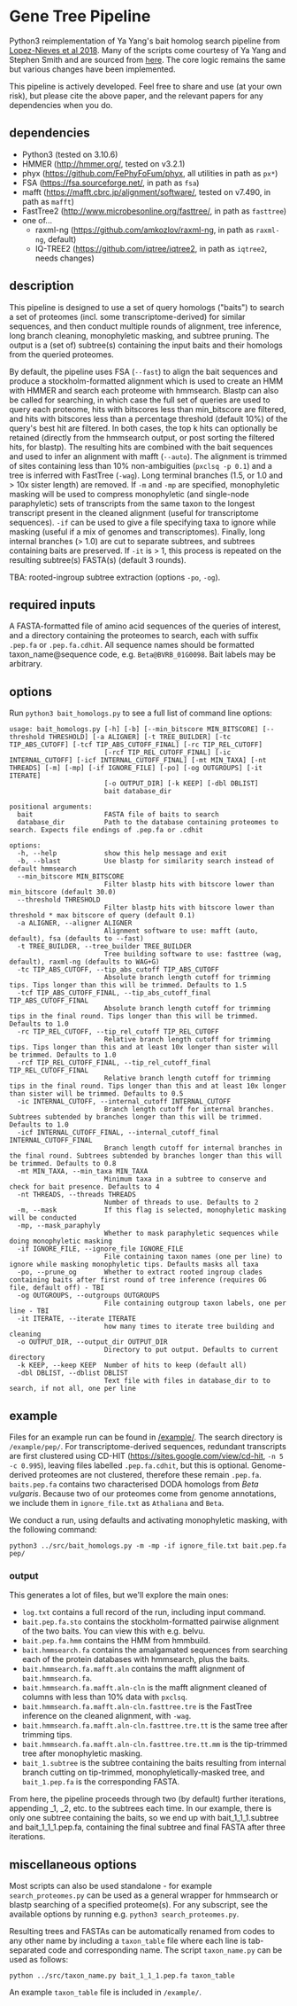 # Gene Tree Pipeline 

Python3 reimplementation of Ya Yang's bait homolog search pipeline from [Lopez-Nieves et al 2018](https://nph.onlinelibrary.wiley.com/doi/full/10.1111/nph.14822). Many of the scripts come courtesy of Ya Yang and Stephen Smith and are sourced from [here](https://bitbucket.org/yangya/adh_2016/src/master/). The core logic remains the same but various changes have been implemented.

This pipeline is actively developed. Feel free to share and use (at your own risk), but please cite the above paper, and the relevant papers for any dependencies when you do.

## dependencies

- Python3 (tested on 3.10.6)
- HMMER (http://hmmer.org/, tested on v3.2.1)
- phyx (https://github.com/FePhyFoFum/phyx, all utilities in path as `px*`)
- FSA (https://fsa.sourceforge.net/, in path as `fsa`)
- mafft (https://mafft.cbrc.jp/alignment/software/, tested on v7.490, in path as `mafft`)
- FastTree2 (http://www.microbesonline.org/fasttree/, in path as `fasttree`)
- one of...
  - raxml-ng (https://github.com/amkozlov/raxml-ng, in path as `raxml-ng`, default)
  - IQ-TREE2 (https://github.com/iqtree/iqtree2, in path as `iqtree2`, needs changes)

## description

This pipeline is designed to use a set of query homologs ("baits") to search a set of proteomes (incl. some transcriptome-derived) for similar sequences, and then conduct multiple rounds of alignment, tree inference, long branch cleaning, monophyletic masking, and subtree pruning. The output is a (set of) subtree(s) containing the input baits and their homologs from the queried proteomes.

By default, the pipeline uses FSA (`--fast`) to align the bait sequences and produce a stockholm-formatted alignment which is used to create an HMM with HMMER and search each proteome with hmmsearch. Blastp can also be called for searching, in which case the full set of queries are used to query each proteome, hits with bitscores less than min_bitscore are filtered, and hits with bitscores less than a percentage threshold (default 10%) of the query's best hit are filtered. In both cases, the top k hits can optionally be retained (directly from the hmmsearch output, or post sorting the filtered hits, for blastp). The resulting hits are combined with the bait sequences and used to infer an alignment with mafft (`--auto`). The alignment is trimmed of sites containing less than 10% non-ambiguities (`pxclsq -p 0.1`) and a tree is inferred with FastTree (`-wag`). Long terminal branches (1.5, or 1.0 and > 10x sister length) are removed. If `-m` and `-mp` are specified, monophyletic masking will be used to compress monophyletic (and single-node paraphyletic) sets of transcripts from the same taxon to the longest transcript present in the cleaned alignment (useful for transcriptome sequences). `-if` can be used to give a file specifying taxa to ignore while masking (useful if a mix of genomes and transcriptomes). Finally, long internal branches (> 1.0) are cut to separate subtrees, and subtrees containing baits are preserved. If `-it` is > 1, this process is repeated on the resulting subtree(s) FASTA(s) (default 3 rounds).

TBA: rooted-ingroup subtree extraction (options `-po`, `-og`).

## required inputs

A FASTA-formatted file of amino acid sequences of the queries of interest, and a directory containing the proteomes to search, each with suffix `.pep.fa` or `.pep.fa.cdhit`. All sequence names should be formatted taxon_name@sequence code, e.g. `Beta@BVRB_01G0098`. Bait labels may be arbitrary.

## options

Run `python3 bait_homologs.py` to see a full list of command line options:

```
usage: bait_homologs.py [-h] [-b] [--min_bitscore MIN_BITSCORE] [--threshold THRESHOLD] [-a ALIGNER] [-t TREE_BUILDER] [-tc TIP_ABS_CUTOFF] [-tcf TIP_ABS_CUTOFF_FINAL] [-rc TIP_REL_CUTOFF]
                        [-rcf TIP_REL_CUTOFF_FINAL] [-ic INTERNAL_CUTOFF] [-icf INTERNAL_CUTOFF_FINAL] [-mt MIN_TAXA] [-nt THREADS] [-m] [-mp] [-if IGNORE_FILE] [-po] [-og OUTGROUPS] [-it ITERATE]
                        [-o OUTPUT_DIR] [-k KEEP] [-dbl DBLIST]
                        bait database_dir

positional arguments:
  bait                  FASTA file of baits to search
  database_dir          Path to the database containing proteomes to search. Expects file endings of .pep.fa or .cdhit

options:
  -h, --help            show this help message and exit
  -b, --blast           Use blastp for similarity search instead of default hmmsearch
  --min_bitscore MIN_BITSCORE
                        Filter blastp hits with bitscore lower than min_bitscore (default 30.0)
  --threshold THRESHOLD
                        Filter blastp hits with bitscore lower than threshold * max bitscore of query (default 0.1)
  -a ALIGNER, --aligner ALIGNER
                        Alignment software to use: mafft (auto, default), fsa (defaults to --fast)
  -t TREE_BUILDER, --tree_builder TREE_BUILDER
                        Tree building software to use: fasttree (wag, default), raxml-ng (defaults to WAG+G)
  -tc TIP_ABS_CUTOFF, --tip_abs_cutoff TIP_ABS_CUTOFF
                        Absolute branch length cutoff for trimming tips. Tips longer than this will be trimmed. Defaults to 1.5
  -tcf TIP_ABS_CUTOFF_FINAL, --tip_abs_cutoff_final TIP_ABS_CUTOFF_FINAL
                        Absolute branch length cutoff for trimming tips in the final round. Tips longer than this will be trimmed. Defaults to 1.0
  -rc TIP_REL_CUTOFF, --tip_rel_cutoff TIP_REL_CUTOFF
                        Relative branch length cutoff for trimming tips. Tips longer than this and at least 10x longer than sister will be trimmed. Defaults to 1.0
  -rcf TIP_REL_CUTOFF_FINAL, --tip_rel_cutoff_final TIP_REL_CUTOFF_FINAL
                        Relative branch length cutoff for trimming tips in the final round. Tips longer than this and at least 10x longer than sister will be trimmed. Defaults to 0.5
  -ic INTERNAL_CUTOFF, --internal_cutoff INTERNAL_CUTOFF
                        Branch length cutoff for internal branches. Subtrees subtended by branches longer than this will be trimmed. Defaults to 1.0
  -icf INTERNAL_CUTOFF_FINAL, --internal_cutoff_final INTERNAL_CUTOFF_FINAL
                        Branch length cutoff for internal branches in the final round. Subtrees subtended by branches longer than this will be trimmed. Defaults to 0.8
  -mt MIN_TAXA, --min_taxa MIN_TAXA
                        Minimum taxa in a subtree to conserve and check for bait presence. Defaults to 4
  -nt THREADS, --threads THREADS
                        Number of threads to use. Defaults to 2
  -m, --mask            If this flag is selected, monophyletic masking will be conducted
  -mp, --mask_paraphyly
                        Whether to mask paraphyletic sequences while doing monophyletic masking
  -if IGNORE_FILE, --ignore_file IGNORE_FILE
                        File containing taxon names (one per line) to ignore while masking monophyletic tips. Defaults masks all taxa
  -po, --prune_og       Whether to extract rooted ingroup clades containing baits after first round of tree inference (requires OG file, default off) - TBI
  -og OUTGROUPS, --outgroups OUTGROUPS
                        File containing outgroup taxon labels, one per line - TBI
  -it ITERATE, --iterate ITERATE
                        how many times to iterate tree building and cleaning
  -o OUTPUT_DIR, --output_dir OUTPUT_DIR
                        Directory to put output. Defaults to current directory
  -k KEEP, --keep KEEP  Number of hits to keep (default all)
  -dbl DBLIST, --dblist DBLIST
                        Text file with files in database_dir to to search, if not all, one per line

```

## example

Files for an example run can be found in [/example/](https://github.com/NatJWalker-Hale/gene_tree_pipeline/tree/master/example). The search directory is `/example/pep/`. For transcriptome-derived sequences, redundant transcripts are first clustered using CD-HIT (https://sites.google.com/view/cd-hit, `-n 5 -c 0.995`), leaving files labelled `.pep.fa.cdhit`, but this is optional. Genome-derived proteomes are not clustered, therefore these remain `.pep.fa`. `baits.pep.fa` contains two characterised DODA homologs from _Beta vulgaris_. Because two of our proteomes come from genome annotations, we include them in `ignore_file.txt` as `Athaliana` and `Beta`.

We conduct a run, using defaults and activating monophyletic masking, with the following command:

```
python3 ../src/bait_homologs.py -m -mp -if ignore_file.txt bait.pep.fa pep/
```

### output

This generates a lot of files, but we'll explore the main ones:

- `log.txt` contains a full record of the run, including input command.
- `bait.pep.fa.sto` contains the stockholm-formatted pairwise alignment of the two baits. You can view this with e.g. belvu.
- `bait.pep.fa.hmm` contains the HMM from hmmbuild.
- `bait.hmmsearch.fa` contains the amalgamated sequences from searching each of the protein databases with hmmsearch, plus the baits.
- `bait.hmmsearch.fa.mafft.aln` contains the mafft alignment of `bait.hmmsearch.fa`.
- `bait.hmmsearch.fa.mafft.aln-cln` is the mafft alignment cleaned of columns with less than 10% data with `pxclsq`.
- `bait.hmmsearch.fa.mafft.aln-cln.fasttree.tre` is the FastTree inference on the cleaned alignment, with `-wag`.
- `bait.hmmsearch.fa.mafft.aln-cln.fasttree.tre.tt` is the same tree after trimming tips.
- `bait.hmmsearch.fa.mafft.aln-cln.fasttree.tre.tt.mm` is the tip-trimmed tree after monophyletic masking.
- `bait_1.subtree` is the subtree containing the baits resulting from internal branch cutting on tip-trimmed, monophyletically-masked tree, and `bait_1.pep.fa` is the corresponding FASTA.

From here, the pipeline proceeds through two (by default) further iterations, appending _1, _2, etc. to the subtrees each time. In our example, there is only one subtree containing the baits, so we end up with bait_1_1_1.subtree and bait_1_1_1.pep.fa, containing the final subtree and final FASTA after three iterations.

## miscellaneous options

Most scripts can also be used standalone - for example `search_proteomes.py` can be used as a general wrapper for hmmsearch or blastp searching of a specified proteome(s). For any subscript, see the available options by running e.g. `python3 search_proteomes.py`.

Resulting trees and FASTAs can be automatically renamed from codes to any other name by including a `taxon_table` file where each line is tab-separated code and corresponding name. The script `taxon_name.py` can be used as follows:

```
python ../src/taxon_name.py bait_1_1_1.pep.fa taxon_table
```

An example `taxon_table` file is included in `/example/`.
